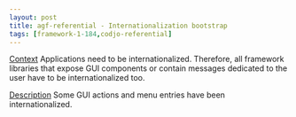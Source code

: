 ```yaml
---
layout: post
title: agf-referential - Internationalization bootstrap
tags: [framework-1-184,codjo-referential]
---
```

<u>Context</u>
Applications need to be internationalized. Therefore, all framework libraries that expose GUI components or contain messages dedicated to the user have to be internationalized too.

<u>Description</u>
Some GUI actions and menu entries have been internationalized.